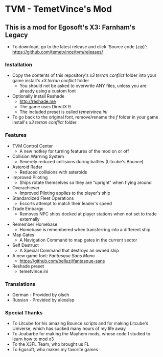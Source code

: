 # TVM - TemetVince's Mod

## This is a mod for Egosoft's X3: Farnham's Legacy
* To download, go to the latest release and click 'Source code (zip)': https://github.com/temetvince/tvm/releases/

### Installation
* Copy the contents of this repository's *x3 terran conflict* folder into your game install's *x3 terran conflict* folder
    * You should not be asked to overwrite ANY files, unless you are already using a custom font
* Optionally install Reshade
    * http://reshade.me
    * The game uses DirectX 9
    * The included preset is called *temetvince.ini*
* To go back to the original font, remove/rename the *f* folder in your game install's *x3 terran conflict* folder

### Features
* TVM Control Center
    * A new hotkey for turning features of the mod on or off
* Collision Warning System
    * Severely reduced collisions during battles (Litcube's Bounce)
* Asteroid Radar
    * Reduced collisions with asteroids
* Improved Piloting
    * Ships rotate themselves so they are "upright" when flying around
* Overachiever
    * Improved Piloting applies to the player's ship
* Standardized Fleet Operations
    * Escorts attempt to match their leader's speed
* Trade Embargo
    * Removes NPC ships docked at player stations when not set to trade externally
* Remember Homebase
    * Homebase is remembered when transferring into a different ship
* Map Gates
    * A Navigation Command to map gates in the current sector
* Self Destruct
    * A Special Command that destroys an owned ship
* A new game font: *Fantasque Sans Mono*
    * https://github.com/belluzj/fantasque-sans
* Reshade preset
    * temetvince.ini

### Translations
* German - Provided by olsch
* Russian - Provided by alexalsp

### Special Thanks
* To Litcube for his amazing Bounce scripts and for making Litcube's Universe, which has sucked many hours of my life away
* To Joubarbe for making the Mayhem mods, whose code I studied to learn how to mod x3
* To the X3FL Team, who brought us FL
* To Egosoft, who makes my favorite games
